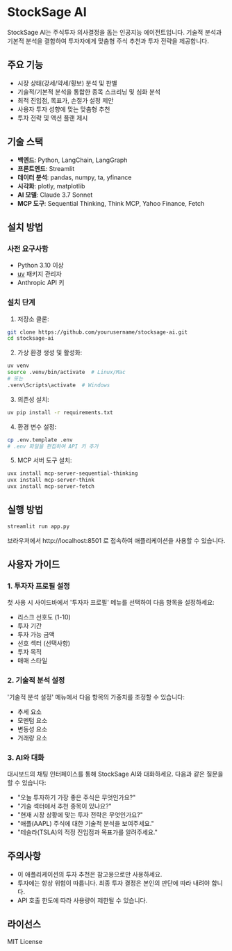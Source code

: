 # StockSage AI

StockSage AI는 주식투자 의사결정을 돕는 인공지능 에이전트입니다. 기술적 분석과 기본적 분석을 결합하여 투자자에게 맞춤형 주식 추천과 투자 전략을 제공합니다.

## 주요 기능

- 시장 상태(강세/약세/횡보) 분석 및 판별
- 기술적/기본적 분석을 통합한 종목 스크리닝 및 심화 분석
- 최적 진입점, 목표가, 손절가 설정 제안
- 사용자 투자 성향에 맞는 맞춤형 추천
- 투자 전략 및 액션 플랜 제시

## 기술 스택

- **백엔드**: Python, LangChain, LangGraph
- **프론트엔드**: Streamlit
- **데이터 분석**: pandas, numpy, ta, yfinance
- **시각화**: plotly, matplotlib
- **AI 모델**: Claude 3.7 Sonnet
- **MCP 도구**: Sequential Thinking, Think MCP, Yahoo Finance, Fetch

## 설치 방법

### 사전 요구사항

- Python 3.10 이상
- [uv](https://github.com/astral-sh/uv) 패키지 관리자
- Anthropic API 키

### 설치 단계

1. 저장소 클론:

```bash
git clone https://github.com/yourusername/stocksage-ai.git
cd stocksage-ai
```

2. 가상 환경 생성 및 활성화:

```bash
uv venv
source .venv/bin/activate  # Linux/Mac
# 또는
.venv\Scripts\activate  # Windows
```

3. 의존성 설치:

```bash
uv pip install -r requirements.txt
```

4. 환경 변수 설정:

```bash
cp .env.template .env
# .env 파일을 편집하여 API 키 추가
```

5. MCP 서버 도구 설치:

```bash
uvx install mcp-server-sequential-thinking
uvx install mcp-server-think
uvx install mcp-server-fetch
```

## 실행 방법

```bash
streamlit run app.py
```

브라우저에서 http://localhost:8501 로 접속하여 애플리케이션을 사용할 수 있습니다.

## 사용자 가이드

### 1. 투자자 프로필 설정

첫 사용 시 사이드바에서 '투자자 프로필' 메뉴를 선택하여 다음 항목을 설정하세요:

- 리스크 선호도 (1-10)
- 투자 기간
- 투자 가능 금액
- 선호 섹터 (선택사항)
- 투자 목적
- 매매 스타일

### 2. 기술적 분석 설정

'기술적 분석 설정' 메뉴에서 다음 항목의 가중치를 조정할 수 있습니다:

- 추세 요소
- 모멘텀 요소
- 변동성 요소
- 거래량 요소

### 3. AI와 대화

대시보드의 채팅 인터페이스를 통해 StockSage AI와 대화하세요. 다음과 같은 질문을 할 수 있습니다:

- "오늘 투자하기 가장 좋은 주식은 무엇인가요?"
- "기술 섹터에서 추천 종목이 있나요?"
- "현재 시장 상황에 맞는 투자 전략은 무엇인가요?"
- "애플(AAPL) 주식에 대한 기술적 분석을 보여주세요."
- "테슬라(TSLA)의 적정 진입점과 목표가를 알려주세요."

## 주의사항

- 이 애플리케이션의 투자 추천은 참고용으로만 사용하세요.
- 투자에는 항상 위험이 따릅니다. 최종 투자 결정은 본인의 판단에 따라 내려야 합니다.
- API 호출 한도에 따라 사용량이 제한될 수 있습니다.

## 라이선스

MIT License
